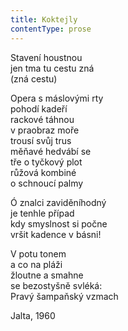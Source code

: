 ```yaml
---
title: Koktejly
contentType: prose
---
```


<section>

Stavení houstnou  
jen tma tu cestu zná  
(zná cestu)

Opera s máslovými rty  
pohodí kadeří  
rackové táhnou  
v praobraz moře  
trousí svůj trus  
měňavé hedvábí se  
tře o tyčkový plot  
růžová kombiné  
o schnoucí palmy

Ó znalci zaviděníhodný  
je tenhle případ  
kdy smyslnost si počne  
vršit kadence v básni!

V potu tonem  
a co na pláži  
žloutne a smahne  
se bezostyšně svléká:  
Pravý šampaňský vzmach

Jalta, 1960

</section>
